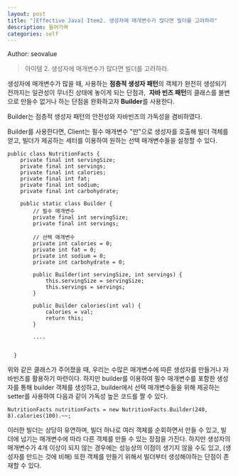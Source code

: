 ```yaml
---
layout: post
title: "[Effective Java] Item2. 생성자에 매개변수가 많다면 빌더를 고려하라"
description: 들어가며
categories: self
---
```


Author: seovalue

> 아이템 2. 생성자에 매개변수가 많다면 빌더를 고려하라.

생성자에 매개변수가 많을 때, 사용하는 **점층적 생성자 패턴**의 객체가 완전히 생성되기 전까지는 일관성이 무너진 상태에 놓이게 되는 단점과,  **자바 빈즈 패턴**의 클래스를 불변으로 만들수 없거나 하는 단점을 완화하고자 **Builder**를 사용한다.

Builder는 점층적 생성자 패턴의 안전성와 자바빈즈의 가독성을 겸비하였다.

Builder를 사용한다면, Client는 필수 매개변수 "만"으로 생성자를 호출해 빌더 객체를 얻고, 빌더가 제공하는 세터를 이용하여 원하는 선택 매개변수들을 설정할 수 있다.

```
public class NutritionFacts {
    private final int servingSize;
    private final int servings;
    private final int calories;
    private final int fat;
    private final int sodium;
    private final int carbohydrate;
    
    public static class Builder {
        // 필수 매개변수
        private final int servingSize;
        private final int servings;
        
        // 선택 매개변수
        private int calories = 0;
        private int fat = 0;
        private int sodium = 0;
        private int carbohydrate = 0;
        
        public Builder(int servingSize, int servings) { 
            this.servingSize = servingSize;
            this.servings = servings;
        }
        
        public Builder calories(int val) {
            calories = val;
            return this;
        }
        
        ....
        
        
  }
```

위와 같은 클래스가 주어졌을 때, 우리는 수많은 매개변수에 따른 생성자를 만들거나 자바빈즈를 활용하기 마련이다. 하지만 builder를 이용하여 필수 매개변수를 포함한 생성자를 통해 builder 객체를 생성하고, builder에서 선택 매개변수들을 위해 제공하는 setter를 사용하여 다음과 같이 가독성 높은 코드를 짤 수 있다.

```
NutritionFacts nutritionFacts = new NutritionFacts.Builder(240, 8).calories(100).~~;
```

이러한 빌더는 상당히 유연하며, 빌더 하나로 여러 객체를 순회하면서 만들 수 있고, 빌더에 넘기는 매개변수에 따라 다른 객체를 만들 수 있는 장점을 가진다. 하지만 생성자의 매개변수가 4개 이상이 되지 않는 경우에는 성능상의 이점이 생기지 않을 수도 있고, (생성자를 만드는 것에 비해) 또한 객체를 만들기 위해서 빌더부터 생성해야하는 단점이 존재할 수 있다.
